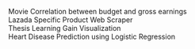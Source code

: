 Movie Correlation between budget and gross earnings <br/>
Lazada Specific Product Web Scraper<br/>
Thesis Learning Gain Visualization<br/>
Heart Disease Prediction using Logistic Regression

